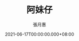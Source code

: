 ---
issue: 433
title: 阿妹仔
author: 張月惠
date: 2021-06-17T00:00:00.000+08:00
topic: 生活
difficulty: 2
wikidata: Q131449288
wikidata_link: https://www.wikidata.org/wiki/Q131449288
author_wikidata_link: https://www.wikidata.org/wiki/Q131448428
author_wikidata: Q131448428
---